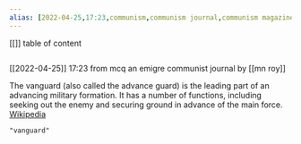```yaml
---
alias: [2022-04-25,17:23,communism,communism journal,communism magazine,,,,,,,,]
---
```

[[]]
table of content
```toc
```

[[2022-04-25]] 17:23
from mcq
an emigre communist journal by [[mn roy]]

The vanguard (also called the advance guard) is the leading part of an advancing military formation. It has a number of functions, including seeking out the enemy and securing ground in advance of the main force.
[Wikipedia](https://en.wikipedia.org/wiki/Vanguard)
```query
"vanguard"
```